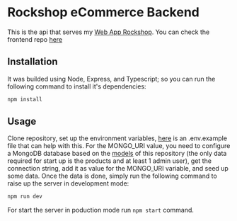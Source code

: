 # Rockshop eCommerce Backend

This is the api that serves my [Web App Rockshop](https://rockshop.onrender.com/). You can check the frontend repo [here](https://github.com/Wildereduardoleon85/rock-shop-ecommerce-frontend)

## Installation

It was builded using Node, Express, and Typescript; so you can run the following command to install it's dependencies:

```bash
npm install
```

## Usage

Clone repository, set up the environment variables, [here](https://github.com/Wildereduardoleon85/rock-shop-ecommerce-backend/blob/main/.env.example) is an .env.example file that can help with this. For the MONGO_URI value, you need to configure a MongoDB database based on the [models](https://github.com/Wildereduardoleon85/rock-shop-ecommerce-backend/tree/main/src/models) of this repository (the only data required for start up is the products and at least 1 admin user), get the connection string, add it as value for the MONGO_URI variable, and seed up some data. Once the data is done, simply run the following command to raise up the server in development mode:

```bash
npm run dev
```

For start the server in poduction mode run `npm start` command.

